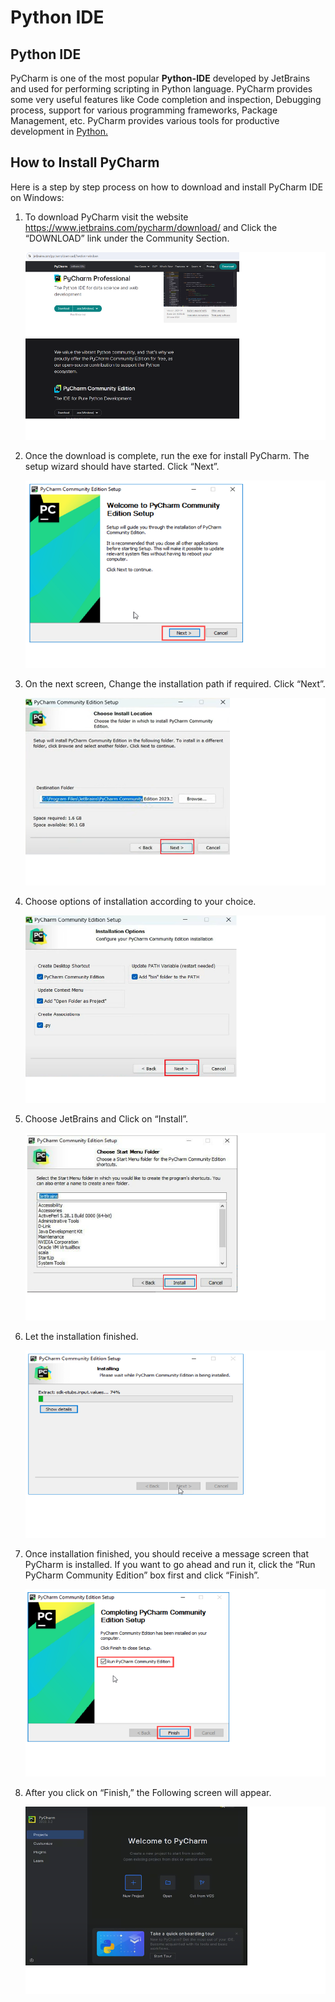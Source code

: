 # Python IDE

## Python IDE

PyCharm is one of the most popular **Python-IDE** developed by JetBrains and used for performing scripting in Python language. PyCharm provides some very useful features like Code completion and inspection, Debugging process, support for various programming frameworks, Package Management, etc. PyCharm provides various tools for productive development in [Python.](https://www.geeksforgeeks.org/python-programming-language/)

## How to Install PyCharm

Here is a step by step process on how to download and install PyCharm IDE on Windows:

1. To download PyCharm visit the website https://www.jetbrains.com/pycharm/download/ and Click the “DOWNLOAD” link under the Community Section.

   <img src="Images/pc1.png" height="300">

   

2. Once the download is complete, run the exe for install PyCharm. The setup wizard should have started. Click “Next”.

   <img src="Images/pc2.png" height="300">

   

3. On the next screen, Change the installation path if required. Click “Next”.

   <img src="Images/pc3.png" height="300">

   

4. Choose options of installation according to your choice.

   <img src="Images/pc4.png" height="300">

   

5. Choose JetBrains and Click on “Install”.

   <img src="Images/pc5.png" height="300">

   

6. Let the installation finished.

   <img src="Images/pc6.png" height="300">

   

7. Once installation finished, you should receive a message screen that PyCharm is installed. If you want to go ahead and run it, click the “Run PyCharm Community Edition” box first and click “Finish”.

   <img src="Images/pc7.png" height="300">

   

8. After you click on “Finish,” the Following screen will appear. 

   <img src="Images/pc8.png" height="300">

